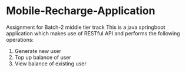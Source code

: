 # Mobile-Recharge-Application
Assignment for Batch-2 middle tier track
This is a java springboot application which makes use of RESTful API and performs the following operations:
1) Generate new user
2) Top up balance of user
3) View balance of existing user

